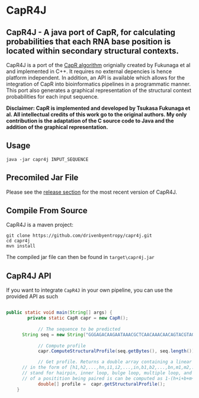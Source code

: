 # CapR4J
## CapR4J - A java port of CapR, for calculating probabilities that each RNA base position is located within secondary structural contexts.

CapR4J is a port of the [CapR algorithm](https://github.com/fukunagatsu/CapR) orignially created by Fukunaga et al and implemented in C++. It requires no external depencies is hence platform independent. In addition, an API is available which allows for the integration of CapR into bioinformatics pipelines in a programmatic manner. This port also generates a graphical representation of the structural context probabilities for each input sequence.

**Disclaimer: CapR is implemented and developed by Tsukasa Fukunaga et al. All intellectual credits of this work go to the original authors. My only contribution is the adaptation of the C source code to Java and the addition of the graphical representation.**

## Usage
```
java -jar capr4j INPUT_SEQUENCE
```

## Precomiled Jar File
Please see the [release section](https://github.com/drivenbyentropy/capr4j/releases) for the most recent version of CapR4J.

## Compile From Source
CapR4J is a maven project:
```
git clone https://github.com/drivenbyentropy/capr4j.git
cd capr4j
mvn install
```
The compiled jar file can then be found in `target\capr4j.jar`

## CapR4J API
If you want to integrate `CapR4J` in your own pipeline, you can use the provided API as such
```java

public static void main(String[] args) {
		private static CapR capr = new CapR();
    
			// The sequence to be predicted
      String seq = new String("GGGAGACAAGAATAAACGCTCAACAAACAACAGTACGTAGCATGCATGCTAGCTAGCTACTATGGGATTCGACAGGAGGCTCACAACAGGC");
			
			// Compute profile
			capr.ComputeStructuralProfile(seq.getBytes(), seq.length());

			// Get profile. Returns a double array containing a linear representation of the context probabilities
      // in the form of [h1,h2,...,hn,i1,i2,...,in,b1,b2,...,bn,m1,m2,...,mn,d1,d2,...,dn] where h,i,b,m,d
      // stand for hairpin, inner loop, bulge loop, multiple loop, and dangling end respectively. The probability
      // of a positition being paired is can be computed as 1-(h+i+b+m+d).
			double[] profile =  capr.getStructuralProfile();
	}
```
